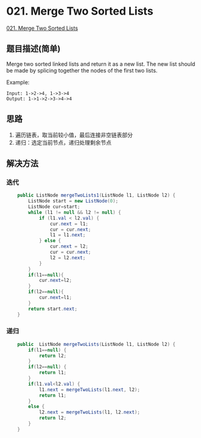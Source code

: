 # 021. Merge Two Sorted Lists
[021. Merge Two Sorted Lists](https://leetcode-cn.com/problems/merge-two-sorted-lists/)

## 题目描述\(简单\)

Merge two sorted linked lists and return it as a new list. The new list should be made by splicing together the nodes of the first two lists.

Example:

```
Input: 1->2->4, 1->3->4
Output: 1->1->2->3->4->4
```

## 思路

1. 遍历链表，取当前较小值，最后连接非空链表部分
2. 递归：选定当前节点，递归处理剩余节点

## 解决方法

### 迭代

```java
    public ListNode mergeTwoLists1(ListNode l1, ListNode l2) {
        ListNode start = new ListNode(0);
        ListNode cur=start;
        while (l1 != null && l2 != null) {
            if (l1.val < l2.val) {
                cur.next = l1;
                cur = cur.next;
                l1 = l1.next;
            } else {
                cur.next = l2;
                cur = cur.next;
                l2 = l2.next;
            }
        }
        if(l1==null){
            cur.next=l2;
        }
        if(l2==null){
            cur.next=l1;
        } 
        return start.next;
    }
```

### 递归

```java
    public  ListNode mergeTwoLists(ListNode l1, ListNode l2) {
        if(l1==null) {
            return l2;
        }
        if(l2==null) {
            return l1;
        }
        if(l1.val<l2.val) {
            l1.next = mergeTwoLists(l1.next, l2);
            return l1;
        }
        else {
            l2.next = mergeTwoLists(l1, l2.next);
            return l2;
        }
    }
```



